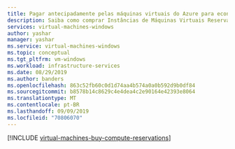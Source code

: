 ```yaml
---
title: Pagar antecipadamente pelas máquinas virtuais do Azure para economizar dinheiro
description: Saiba como comprar Instâncias de Máquinas Virtuais Reservadas do Azure para economizar nos custos de sua computação.
services: virtual-machines-windows
author: yashar
manager: yashar
ms.service: virtual-machines-windows
ms.topic: conceptual
ms.tgt_pltfrm: vm-windows
ms.workload: infrastructure-services
ms.date: 08/29/2019
ms.author: banders
ms.openlocfilehash: 863c52fb60c0d1d74aa4b574a0a0b592d9b0df84
ms.sourcegitcommit: b8578b14c8629c4e4dea4c2e90164e42393e8064
ms.translationtype: MT
ms.contentlocale: pt-BR
ms.lasthandoff: 09/09/2019
ms.locfileid: "70806070"
---
```

[!INCLUDE [virtual-machines-buy-compute-reservations](../../../includes/virtual-machines-common-prepay-reserved-vm-instances.md)]
